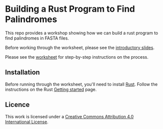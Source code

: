 # Building a Rust Program to Find Palindromes

This repo provides a workshop showing how we can build a rust program to find palindromes in FASTA files.

Before working through the worksheet, please see the [introductory slides](./TF202301-rust-workshop.pdf).

Please see the [worksheet](./worksheet.md) for step-by-step instructions on the process.

## Installation

Before running through the worksheet, you'll need to install [Rust](https://www.rust-lang.org). Follow the instructions on the Rust [Getting started](https://www.rust-lang.org/learn/get-started) page.

## Licence

This work is licensed under a [Creative Commons Attribution 4.0 International License](https://creativecommons.org/licenses/by/4.0/).
